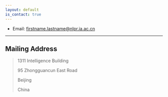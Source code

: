 ```yaml
---
layout: default
is_contact: true
---
```


* Email: [firstname.lastname@nlpr.ia.ac.cn](mailto:firstname.lastname@nlpr.ia.ac.cn)

---

## Mailing Address
> 1311 Intelligence Building
> 
> 95 Zhongguancun East Road
> 
> Beijing
> 
> China


